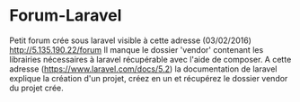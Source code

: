 # Forum-Laravel
Petit forum crée sous laravel visible à cette adresse (03/02/2016) http://5.135.190.22/forum 
Il manque le dossier 'vendor' contenant les librairies nécessaires à laravel récupérable avec l'aide de composer.
A cette adresse (https://www.laravel.com/docs/5.2) la documentation de laravel explique la création d'un projet, créez en un et récupérez le dossier vendor du projet crée.
